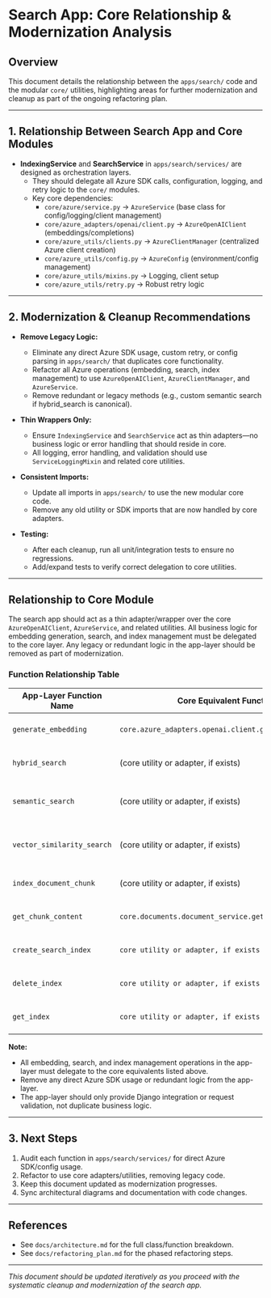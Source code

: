 # Search App: Core Relationship & Modernization Analysis

## Overview
This document details the relationship between the `apps/search/` code and the modular `core/` utilities, highlighting areas for further modernization and cleanup as part of the ongoing refactoring plan.

---

## 1. Relationship Between Search App and Core Modules

- **IndexingService** and **SearchService** in `apps/search/services/` are designed as orchestration layers.
    - They should delegate all Azure SDK calls, configuration, logging, and retry logic to the `core/` modules.
    - Key core dependencies:
        - `core/azure/service.py` → `AzureService` (base class for config/logging/client management)
        - `core/azure_adapters/openai/client.py` → `AzureOpenAIClient` (embeddings/completions)
        - `core/azure_utils/clients.py` → `AzureClientManager` (centralized Azure client creation)
        - `core/azure_utils/config.py` → `AzureConfig` (environment/config management)
        - `core/azure_utils/mixins.py` → Logging, client setup
        - `core/azure_utils/retry.py` → Robust retry logic

---

## 2. Modernization & Cleanup Recommendations

- **Remove Legacy Logic:**
    - Eliminate any direct Azure SDK usage, custom retry, or config parsing in `apps/search/` that duplicates core functionality.
    - Refactor all Azure operations (embedding, search, index management) to use `AzureOpenAIClient`, `AzureClientManager`, and `AzureService`.
    - Remove redundant or legacy methods (e.g., custom semantic search if hybrid_search is canonical).

- **Thin Wrappers Only:**
    - Ensure `IndexingService` and `SearchService` act as thin adapters—no business logic or error handling that should reside in core.
    - All logging, error handling, and validation should use `ServiceLoggingMixin` and related core utilities.

- **Consistent Imports:**
    - Update all imports in `apps/search/` to use the new modular core code.
    - Remove any old utility or SDK imports that are now handled by core adapters.

- **Testing:**
    - After each cleanup, run all unit/integration tests to ensure no regressions.
    - Add/expand tests to verify correct delegation to core utilities.

---

## Relationship to Core Module

The search app should act as a thin adapter/wrapper over the core `AzureOpenAIClient`, `AzureService`, and related utilities. All business logic for embedding generation, search, and index management must be delegated to the core layer. Any legacy or redundant logic in the app-layer should be removed as part of modernization.

### Function Relationship Table

| App-Layer Function Name         | Core Equivalent Function                       | Modernization Action                                   |
|---------------------------------|------------------------------------------------|--------------------------------------------------------|
| `generate_embedding`            | `core.azure_adapters.openai.client.generate_embedding` | Delegate call directly to core; remove app logic      |
| `hybrid_search`                 | (core utility or adapter, if exists)           | Delegate to core or refactor to use core utilities     |
| `semantic_search`               | (core utility or adapter, if exists)           | Remove if redundant; use core for embedding/search     |
| `vector_similarity_search`      | (core utility or adapter, if exists)           | Remove if redundant; use core for vector search        |
| `index_document_chunk`          | (core utility or adapter, if exists)           | Delegate to core; remove redundant app logic           |
| `get_chunk_content`             | `core.documents.document_service.get_chunk_content` | Delegate to core; remove redundant app logic     |
| `create_search_index`           | `core utility or adapter, if exists`           | Delegate to core; remove redundant app logic           |
| `delete_index`                  | `core utility or adapter, if exists`           | Delegate to core; remove redundant app logic           |
| `get_index`                     | `core utility or adapter, if exists`           | Delegate to core; remove redundant app logic           |

**Note:**
- All embedding, search, and index management operations in the app-layer must delegate to the core equivalents listed above.
- Remove any direct Azure SDK usage or redundant logic from the app-layer.
- The app-layer should only provide Django integration or request validation, not duplicate business logic.

---

## 3. Next Steps

1. Audit each function in `apps/search/services/` for direct Azure SDK/config usage.
2. Refactor to use core adapters/utilities, removing legacy code.
3. Keep this document updated as modernization progresses.
4. Sync architectural diagrams and documentation with code changes.

---

## References
- See `docs/architecture.md` for the full class/function breakdown.
- See `docs/refactoring_plan.md` for the phased refactoring steps.

---

*This document should be updated iteratively as you proceed with the systematic cleanup and modernization of the search app.*
